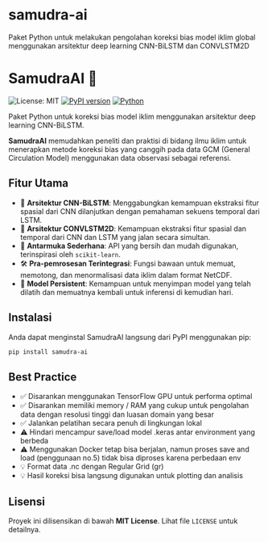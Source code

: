 # samudra-ai
Paket Python untuk melakukan pengolahan koreksi bias model iklim global menggunakan arsitektur deep learning CNN-BiLSTM dan CONVLSTM2D

# SamudraAI 🌊

![License: MIT](https://img.shields.io/badge/License-MIT-yellow.svg)
[![PyPI version](https://badge.fury.io/py/samudra-ai.svg)](https://pypi.org/project/samudra-ai/)
[![Python](https://img.shields.io/pypi/pyversions/samudra-ai.svg)](https://pypi.org/project/samudra-ai/)

Paket Python untuk koreksi bias model iklim menggunakan arsitektur deep learning CNN-BiLSTM. 

**SamudraAI** memudahkan peneliti dan praktisi di bidang ilmu iklim untuk menerapkan metode koreksi bias yang canggih pada data GCM (General Circulation Model) menggunakan data observasi sebagai referensi.

## Fitur Utama

* 🧠 **Arsitektur CNN-BiLSTM**: Menggabungkan kemampuan ekstraksi fitur spasial dari CNN dilanjutkan dengan pemahaman sekuens temporal dari LSTM.
* 🧠 **Arsitektur CONVLSTM2D**: Kemampuan ekstraksi fitur spasial dan temporal dari CNN dan LSTM yang jalan secara simultan.
* 📂 **Antarmuka Sederhana**: API yang bersih dan mudah digunakan, terinspirasi oleh `scikit-learn`.
* 🛠️ **Pra-pemrosesan Terintegrasi**: Fungsi bawaan untuk memuat, memotong, dan menormalisasi data iklim dalam format NetCDF.
* 💾 **Model Persistent**: Kemampuan untuk menyimpan model yang telah dilatih dan memuatnya kembali untuk inferensi di kemudian hari.

## Instalasi

Anda dapat menginstal SamudraAI langsung dari PyPI menggunakan pip:

```bash
pip install samudra-ai
```

## Best Practice

* ✅ Disarankan menggunakan TensorFlow GPU untuk performa optimal
* ✅ Disarankan memiliki memory / RAM yang cukup untuk pengolahan data dengan resolusi tinggi dan luasan domain yang besar
* ✅ Jalankan pelatihan secara penuh di lingkungan lokal
* ⚠️ Hindari mencampur save/load model .keras antar environment yang berbeda
* ⚠️ Menggunakan Docker tetap bisa berjalan, namun proses save and load (penggunaan no.5) tidak bisa diproses karena perbedaan env
* 💡 Format data .nc dengan Regular Grid (gr)
* 💡 Hasil koreksi bisa langsung digunakan untuk plotting dan analisis

## Lisensi

Proyek ini dilisensikan di bawah **MIT License**. Lihat file `LICENSE` untuk detailnya.
